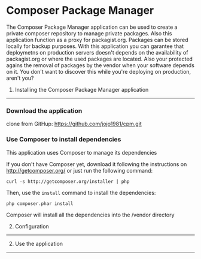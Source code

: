 Composer Package Manager
========================

The Composer Package Manager application can be used to create a private
composer repository to manage private packages. Also this application function
as a proxy for packagist.org. Packages can be stored locally for backup purposes.
With this application you can garantee that deploymetns on production servers doesn't
depends on the availability of packagist.org or where the used packages are located.
Also your protected agains the removal of packages by the vendor when your software depends
on it. You don't want to discover this while you're deploying on production, aren't you?


1) Installing the Composer Package Manager application
----------------------------------

### Download the application

clone from GitHup: https://github.com/jojo1981/cpm.git

### Use Composer to install dependencies

This application uses Composer to manage its dependencies

If you don't have Composer yet, download it following the instructions on
http://getcomposer.org/ or just run the following command:

    curl -s http://getcomposer.org/installer | php

Then, use the `install` command to install the dependencies:

    php composer.phar install

Composer will install all the dependencies into the /vendor directory

2) Configuration
-------------------------------


2) Use the application
-------------------------------